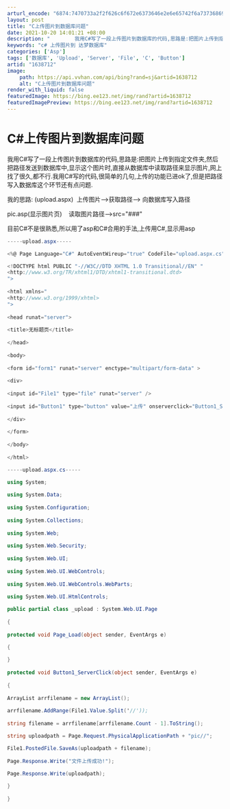 ```yaml
---
arturl_encode: "6874:7470733a2f2f626c6f672e6373646e2e6e65742f6a73736869:702f61727469636c652f64657461696c732f31363338373132"
layout: post
title: "C上传图片到数据库问题"
date: 2021-10-20 14:01:21 +08:00
description: "        我用C#写了一段上传图片到数据库的代码,思路是:把图片上传到指定文件夹,然后把路径发"
keywords: "c# 上传图片到 达梦数据库"
categories: ['Asp']
tags: ['数据库', 'Upload', 'Server', 'File', 'C', 'Button']
artid: "1638712"
image:
    path: https://api.vvhan.com/api/bing?rand=sj&artid=1638712
    alt: "C上传图片到数据库问题"
render_with_liquid: false
featuredImage: https://bing.ee123.net/img/rand?artid=1638712
featuredImagePreview: https://bing.ee123.net/img/rand?artid=1638712
---
```


# C#上传图片到数据库问题

我用C#写了一段上传图片到数据库的代码,思路是:把图片上传到指定文件夹,然后把路径发送到数据库中,显示这个图片时,直接从数据库中读取路径来显示图片,网上找了很久,都不行.我用C#写的代码,很简单的几句,上传的功能已进ok了,但是把路径写入数据库这个环节还有点问题.
  
我的思路: (upload.aspx)  上传图片-->获取路径-->
向数据库写入路径
  
pic.asp(显示图片页)    读取图片路径-->src="###"
  
目前C#不是很熟悉,所以用了asp和C#合用的手法,上传用C#,显示用asp

```C#
-----upload.aspx-----

<%@ Page Language="C#" AutoEventWireup="true" CodeFile="upload.aspx.cs" Inherits="_upload" %>

<!DOCTYPE html PUBLIC "-//W3C//DTD XHTML 1.0 Transitional//EN" "
<http://www.w3.org/TR/xhtml1/DTD/xhtml1-transitional.dtd>
">
  
<html xmlns="
<http://www.w3.org/1999/xhtml>
">
  
<head runat="server">
  
<title>无标题页</title>
  
</head>
  
<body>
  
<form id="form1" runat="server" enctype="multipart/form-data" >
  
<div>
  
<input id="File1" type="file" runat="server" />
  
<input id="Button1" type="button" value="上传" onserverclick="Button1_ServerClick" runat="server" />
  
</div>
  
</form>
  
</body>
  
</html>
```

```cs
-----upload.aspx.cs-----

using System;
  
using System.Data;
  
using System.Configuration;
  
using System.Collections;
  
using System.Web;
  
using System.Web.Security;
  
using System.Web.UI;
  
using System.Web.UI.WebControls;
  
using System.Web.UI.WebControls.WebParts;
  
using System.Web.UI.HtmlControls;

public partial class _upload : System.Web.UI.Page
  
{
  
protected void Page_Load(object sender, EventArgs e)
  
{

}
  
protected void Button1_ServerClick(object sender, EventArgs e)
  
{
  
ArrayList arrfilename = new ArrayList();
  
arrfilename.AddRange(File1.Value.Split('//'));
  
string filename = arrfilename[arrfilename.Count - 1].ToString();

string uploadpath = Page.Request.PhysicalApplicationPath + "pic//";

File1.PostedFile.SaveAs(uploadpath + filename);
  
Page.Response.Write("文件上传成功!");
  
Page.Response.Write(uploadpath);

}
  
}
```